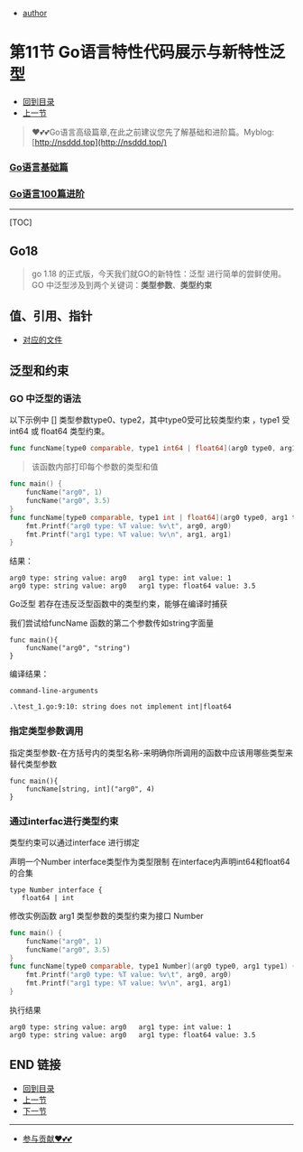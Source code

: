 + [author](https://github.com/3293172751)

# 第11节 Go语言特性代码展示与新特性泛型

+ [回到目录](../README.md)
+ [上一节](10.md)
> ❤️💕💕Go语言高级篇章,在此之前建议您先了解基础和进阶篇。Myblog:[http://nsddd.top](http://nsddd.top/)
###  **[Go语言基础篇](https://github.com/3293172751/Block_Chain/blob/master/TOC.md)**
###  **[Go语言100篇进阶](https://github.com/3293172751/Block_Chain/blob/master/Gomd_super/README.md)**
---
[TOC]

## Go18

> go 1.18 的正式版，今天我们就GO的新特性：泛型 进行简单的尝鲜使用。
> GO 中泛型涉及到两个关键词：**类型参数**、**类型约束**



## 值、引用、指针

+ [对应的文件](../code/11.go)





## 泛型和约束

### GO 中泛型的语法

以下示例中 [] 类型参数type0、type2，其中type0受可比较类型约束 ，type1 受 int64 或 float64 类型约束。

```go
func funcName[type0 comparable, type1 int64 | float64](arg0 type0, arg1 type1) {}
```

> 该函数内部打印每个参数的类型和值

```go
func main() {
	funcName("arg0", 1)
	funcName("arg0", 3.5)
}
func funcName[type0 comparable, type1 int | float64](arg0 type0, arg1 type1) {
	fmt.Printf("arg0 type: %T value: %v\t", arg0, arg0)
	fmt.Printf("arg1 type: %T value: %v\n", arg1, arg1)
}
```


结果：

```
arg0 type: string value: arg0   arg1 type: int value: 1
arg0 type: string value: arg0   arg1 type: float64 value: 3.5
```

Go泛型 若存在违反泛型函数中的类型约束，能够在编译时捕获

我们尝试给funcName 函数的第二个参数传如string字面量

```
func main(){
	funcName("arg0", "string")
}
```


编译结果：

```
command-line-arguments

.\test_1.go:9:10: string does not implement int|float64 
```

### 指定类型参数调用
指定类型参数-在方括号内的类型名称-来明确你所调用的函数中应该用哪些类型来替代类型参数

```
func main(){
	funcName[string, int]("arg0", 4)
}
```


### 通过interfac进行类型约束
类型约束可以通过interface 进行绑定

声明一个Number interface类型作为类型限制
在interface内声明int64和float64的合集

```
type Number interface {
   float64 | int
```

修改实例函数 arg1 类型参数的类型约束为接口 Number

```go
func main() {
	funcName("arg0", 1)
	funcName("arg0", 3.5)
}
func funcName[type0 comparable, type1 Number](arg0 type0, arg1 type1) {
	fmt.Printf("arg0 type: %T value: %v\t", arg0, arg0)
	fmt.Printf("arg1 type: %T value: %v\n", arg1, arg1)
}
```


执行结果

```
arg0 type: string value: arg0   arg1 type: int value: 1
arg0 type: string value: arg0   arg1 type: float64 value: 3.5
```





## END 链接
+ [回到目录](../README.md)
+ [上一节](10.md)
+ [下一节](12.md)
---
+ [参与贡献❤️💕💕](https://github.com/3293172751/Block_Chain/blob/master/Git/git-contributor.md)